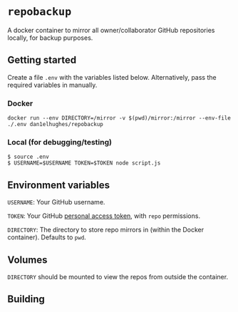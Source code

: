# `repobackup`

A docker container to mirror all owner/collaborator GitHub repositories locally, for backup purposes.

## Getting started

Create a file `.env` with the variables listed below. Alternatively, pass the required variables in manually.

### Docker

```shell
docker run --env DIRECTORY=/mirror -v $(pwd)/mirror:/mirror --env-file ./.env dan1elhughes/repobackup
```

### Local (for debugging/testing)

```shell
$ source .env
$ USERNAME=$USERNAME TOKEN=$TOKEN node script.js
```

## Environment variables

`USERNAME`: Your GitHub username.

`TOKEN`: Your GitHub [personal access token](https://github.com/settings/tokens), with `repo` permissions.

`DIRECTORY`: The directory to store repo mirrors in (within the Docker container). Defaults to `pwd`.

## Volumes

`DIRECTORY` should be mounted to view the repos from outside the container.

## Building
